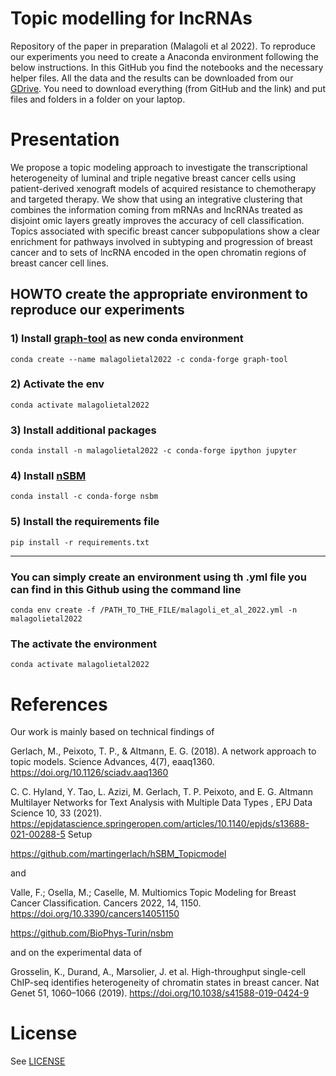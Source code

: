 # Topic modelling for lncRNAs
Repository of the paper in preparation (Malagoli et al 2022). 
To reproduce our experiments you need to create a Anaconda environment following the below instructions. In this GitHub you find the notebooks and the necessary helper files. All the data and the results can be downloaded from our [GDrive](https://drive.google.com/drive/folders/1Tdwt9Z85ru6r1yrDnA7WyhBg8e3WNHdW?usp=sharing). You need to download everything (from GitHub and the link) and put files and folders in a folder on your laptop.

# Presentation
We propose a topic modeling approach to investigate the transcriptional heterogeneity of luminal and triple negative breast cancer cells using patient-derived xenograft models of acquired resistance to chemotherapy and targeted therapy. 
We show that using an integrative clustering that combines the information coming from mRNAs and lncRNAs treated as disjoint omic layers greatly improves the accuracy of cell classification. Topics associated with specific breast cancer subpopulations show a clear enrichment for pathways involved in subtyping and progression of breast cancer and to sets of lncRNA encoded in the open chromatin regions of breast cancer cell lines.



## HOWTO create the appropriate environment to reproduce our experiments

### 1) Install [graph-tool](https://git.skewed.de/count0/graph-tool/-/wikis/installation-instructions) as new conda environment

```
conda create --name malagolietal2022 -c conda-forge graph-tool
```


### 2) Activate the env

```
conda activate malagolietal2022
```


### 3) Install additional packages

```
conda install -n malagolietal2022 -c conda-forge ipython jupyter
```


### 4) Install [nSBM](https://github.com/BioPhys-Turin/nsbm)

```
conda install -c conda-forge nsbm
```


### 5) Install the requirements file

```
pip install -r requirements.txt
```


--------------------------------------------------


### You can simply create an environment using th .yml file you can find in this Github using the command line

```
conda env create -f /PATH_TO_THE_FILE/malagoli_et_al_2022.yml -n malagolietal2022
```

### The activate the environment 

```
conda activate malagolietal2022
```

# References

Our work is mainly based on technical findings of

Gerlach, M., Peixoto, T. P., & Altmann, E. G. (2018). A network approach to topic models. Science Advances, 4(7), eaaq1360. https://doi.org/10.1126/sciadv.aaq1360

C. C. Hyland, Y. Tao, L. Azizi, M. Gerlach, T. P. Peixoto, and E. G. Altmann Multilayer Networks for Text Analysis with Multiple Data Types , EPJ Data Science 10, 33 (2021). https://epjdatascience.springeropen.com/articles/10.1140/epjds/s13688-021-00288-5
Setup

https://github.com/martingerlach/hSBM_Topicmodel

and 

Valle, F.; Osella, M.; Caselle, M. Multiomics Topic Modeling for Breast Cancer Classification. Cancers 2022, 14, 1150. https://doi.org/10.3390/cancers14051150

https://github.com/BioPhys-Turin/nsbm

and on the experimental data of

Grosselin, K., Durand, A., Marsolier, J. et al. High-throughput single-cell ChIP-seq identifies heterogeneity of chromatin states in breast cancer. Nat Genet 51, 1060–1066 (2019). https://doi.org/10.1038/s41588-019-0424-9


# License
See [LICENSE](https://github.com/gmalagol10/nSBM-breast-cancer/blob/main/LICENSE)
